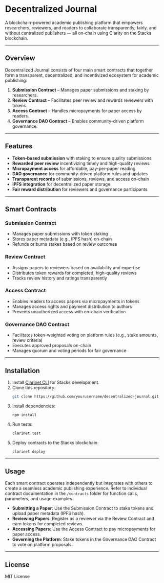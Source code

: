 # Decentralized Journal

A blockchain-powered academic publishing platform that empowers researchers, reviewers, and readers to collaborate transparently, fairly, and without centralized publishers — all on-chain using Clarity on the Stacks blockchain.

---

## Overview

Decentralized Journal consists of four main smart contracts that together form a transparent, decentralized, and incentivized ecosystem for academic publishing:

1. **Submission Contract** – Manages paper submissions and staking by researchers.
2. **Review Contract** – Facilitates peer review and rewards reviewers with tokens.
3. **Access Contract** – Handles micropayments for paper access by readers.
4. **Governance DAO Contract** – Enables community-driven platform governance.

---

## Features

- **Token-based submission** with staking to ensure quality submissions  
- **Rewarded peer review** incentivizing timely and high-quality reviews  
- **Micropayment access** for affordable, pay-per-paper reading  
- **DAO governance** for community-driven platform rules and updates  
- **Transparent records** of submissions, reviews, and access on-chain  
- **IPFS integration** for decentralized paper storage  
- **Fair reward distribution** for reviewers and governance participants  

---

## Smart Contracts

### Submission Contract
- Manages paper submissions with token staking  
- Stores paper metadata (e.g., IPFS hash) on-chain  
- Refunds or burns stakes based on review outcomes  

### Review Contract
- Assigns papers to reviewers based on availability and expertise  
- Distributes token rewards for completed, high-quality reviews  
- Tracks review history and ratings transparently  

### Access Contract
- Enables readers to access papers via micropayments in tokens  
- Manages access rights and payment distribution to authors  
- Prevents unauthorized access with on-chain verification  

### Governance DAO Contract
- Facilitates token-weighted voting on platform rules (e.g., stake amounts, review criteria)  
- Executes approved proposals on-chain  
- Manages quorum and voting periods for fair governance  

---

## Installation

1. Install [Clarinet CLI](https://docs.hiro.so/clarinet/getting-started) for Stacks development.  
2. Clone this repository:
   ```bash
   git clone https://github.com/yourusername/decentralized-journal.git
   ```
3. Install dependencies:
   ```bash
   npm install
   ```
4. Run tests:
   ```bash
   clarinet test
   ```
5. Deploy contracts to the Stacks blockchain:
   ```bash
   clarinet deploy
   ```

---

## Usage

Each smart contract operates independently but integrates with others to create a seamless academic publishing experience. Refer to individual contract documentation in the `/contracts` folder for function calls, parameters, and usage examples.

- **Submitting a Paper**: Use the Submission Contract to stake tokens and upload paper metadata (IPFS hash).
- **Reviewing Papers**: Register as a reviewer via the Review Contract and earn tokens for completed reviews.
- **Accessing Papers**: Use the Access Contract to pay micropayments for paper access.
- **Governing the Platform**: Stake tokens in the Governance DAO Contract to vote on platform proposals.

---

## License

MIT License